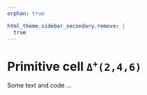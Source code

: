 ```yaml
---
orphan: true

html_theme.sidebar_secondary.remove: |
  true
---
```


# Primitive cell <code class="code-gap">&#916;<sup>+</sup>(2,4,6)</code>

Some text and code ...